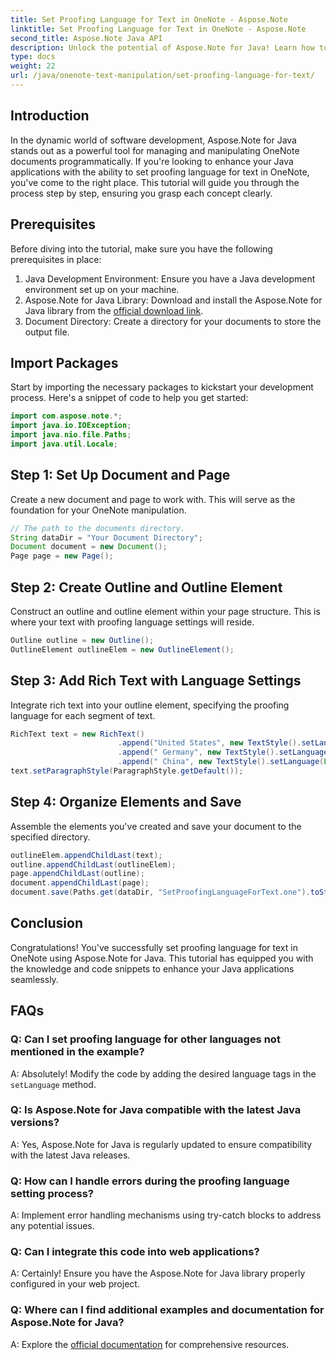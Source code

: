 ```yaml
---
title: Set Proofing Language for Text in OneNote - Aspose.Note
linktitle: Set Proofing Language for Text in OneNote - Aspose.Note
second_title: Aspose.Note Java API
description: Unlock the potential of Aspose.Note for Java! Learn how to set proofing language for text in OneNote seamlessly with our step-by-step guide.
type: docs
weight: 22
url: /java/onenote-text-manipulation/set-proofing-language-for-text/
---
```

## Introduction
In the dynamic world of software development, Aspose.Note for Java stands out as a powerful tool for managing and manipulating OneNote documents programmatically. If you're looking to enhance your Java applications with the ability to set proofing language for text in OneNote, you've come to the right place. This tutorial will guide you through the process step by step, ensuring you grasp each concept clearly.
## Prerequisites
Before diving into the tutorial, make sure you have the following prerequisites in place:
1. Java Development Environment: Ensure you have a Java development environment set up on your machine.
2. Aspose.Note for Java Library: Download and install the Aspose.Note for Java library from the [official download link](https://releases.aspose.com/note/java/).
3. Document Directory: Create a directory for your documents to store the output file.
## Import Packages
Start by importing the necessary packages to kickstart your development process. Here's a snippet of code to help you get started:
```java
import com.aspose.note.*;
import java.io.IOException;
import java.nio.file.Paths;
import java.util.Locale;
```
## Step 1: Set Up Document and Page
Create a new document and page to work with. This will serve as the foundation for your OneNote manipulation.
```java
// The path to the documents directory.
String dataDir = "Your Document Directory";
Document document = new Document();
Page page = new Page();
```
## Step 2: Create Outline and Outline Element
Construct an outline and outline element within your page structure. This is where your text with proofing language settings will reside.
```java
Outline outline = new Outline();
OutlineElement outlineElem = new OutlineElement();
```
## Step 3: Add Rich Text with Language Settings
Integrate rich text into your outline element, specifying the proofing language for each segment of text.
```java
RichText text = new RichText()
                        .append("United States", new TextStyle().setLanguage(Locale.forLanguageTag("en-US")))
                        .append(" Germany", new TextStyle().setLanguage(Locale.forLanguageTag("de-DE")))
                        .append(" China", new TextStyle().setLanguage(Locale.forLanguageTag("zh-CN")));
text.setParagraphStyle(ParagraphStyle.getDefault());
```
## Step 4: Organize Elements and Save
Assemble the elements you've created and save your document to the specified directory.
```java
outlineElem.appendChildLast(text);
outline.appendChildLast(outlineElem);
page.appendChildLast(outline);
document.appendChildLast(page);
document.save(Paths.get(dataDir, "SetProofingLanguageForText.one").toString()); 
```
## Conclusion
Congratulations! You've successfully set proofing language for text in OneNote using Aspose.Note for Java. This tutorial has equipped you with the knowledge and code snippets to enhance your Java applications seamlessly.
## FAQs
### Q: Can I set proofing language for other languages not mentioned in the example?
A: Absolutely! Modify the code by adding the desired language tags in the `setLanguage` method.
### Q: Is Aspose.Note for Java compatible with the latest Java versions?
A: Yes, Aspose.Note for Java is regularly updated to ensure compatibility with the latest Java releases.
### Q: How can I handle errors during the proofing language setting process?
A: Implement error handling mechanisms using try-catch blocks to address any potential issues.
### Q: Can I integrate this code into web applications?
A: Certainly! Ensure you have the Aspose.Note for Java library properly configured in your web project.
### Q: Where can I find additional examples and documentation for Aspose.Note for Java?
A: Explore the [official documentation](https://reference.aspose.com/note/java/) for comprehensive resources.
